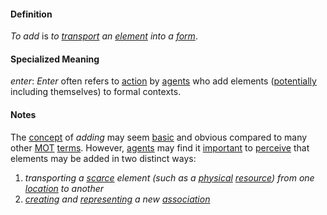 #### Definition

*To add* is *to [transport](https://github.com/gcassel/Modular-Organization-Terminology/blob/master/terms/transport.md) an [element](https://github.com/gcassel/Modular-Organization-Terminology/blob/master/terms/element.md) into a [form](https://github.com/gcassel/Modular-Organization-Terminology/blob/master/terms/form.md)*.

#### Specialized Meaning

*enter*:  *Enter* often refers to [action](https://github.com/gcassel/Modular-Organization-Terminology/blob/master/terms/act.md) by
 [agents](https://github.com/gcassel/Modular-Organization-Terminology/blob/master/terms/agent.md) who add elements ([potentially](https://github.com/gcassel/Modular-Organization-Terminology/blob/master/terms/potential.md) including themselves) to formal contexts.

#### Notes

The [concept](https://github.com/gcassel/Modular-Organization-Terminology/blob/master/terms/concept.md) of *adding* may seem [basic](https://github.com/gcassel/Modular-Organization-Terminology/blob/master/terms/base.md) and obvious compared to many other [MOT](https://github.com/gcassel/Modular-Organization-Terminology/) [terms](https://github.com/gcassel/Modular-Organization-Terminology/blob/master/terms/term.md).   However, [agents](https://github.com/gcassel/Modular-Organization-Terminology/blob/master/terms/agent.md) may find it [important](https://github.com/gcassel/Modular-Organization-Terminology/blob/master/terms/importance.md) to [perceive](https://github.com/gcassel/Modular-Organization-Terminology/blob/master/terms/perceive.md) that elements may be added in two distinct ways: 

1. *transporting a [scarce](https://github.com/gcassel/Modular-Organization-Terminology/blob/master/terms/scarce.md) element (such as a [physical](https://github.com/gcassel/Modular-Organization-Terminology/blob/master/terms/physical.md) [resource](https://github.com/gcassel/Modular-Organization-Terminology/blob/master/terms/resource.md)) from one [location](https://github.com/gcassel/Modular-Organization-Terminology/blob/master/terms/locate.md) to another*
2. *[creating](https://github.com/gcassel/Modular-Organization-Terminology/blob/master/terms/create.md) and [representing](https://github.com/gcassel/Modular-Organization-Terminology/blob/master/terms/represent.md) a new [association](https://github.com/gcassel/Modular-Organization-Terminology/blob/master/terms/associate.md)*
